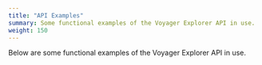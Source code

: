 ```yaml
---
title: "API Examples"
summary: Some functional examples of the Voyager Explorer API in use.
weight: 150
---
```


Below are some functional examples of the Voyager Explorer API in use.



